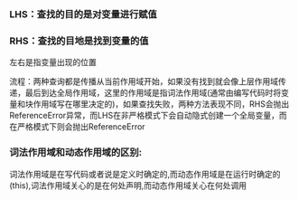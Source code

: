 ### LHS：查找的目的是对变量进行赋值
### RHS：查找的目地是找到变量的值
左右是指变量出现的位置

流程：两种查询都是传播从当前作用域开始，如果没有找到就会像上层作用域传递，最后到达全局作用域，这里的作用域是指词法作用域(通常由编写代码时将变量和块作用域写在哪里决定的)，如果查找失败，两种方法表现不同，RHS会抛出ReferenceError异常，而LHS在非严格模式下会自动隐式创建一个全局变量，而在严格模式下则会抛出ReferenceError

### 词法作用域和动态作用域的区别:
词法作用域是在写代码或者说是定义时确定的,而动态作用域是在运行时确定的(this),词法作用域关心的是在何处声明,而动态作用域关心在何处调用